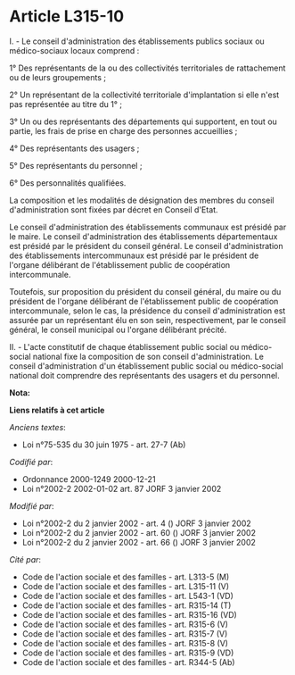 # Article L315-10

I. - Le conseil d'administration des établissements publics sociaux ou médico-sociaux locaux comprend :

1° Des représentants de la ou des collectivités territoriales de rattachement ou de leurs groupements ;

2° Un représentant de la collectivité territoriale d'implantation si elle n'est pas représentée au titre du 1° ;

3° Un ou des représentants des départements qui supportent, en tout ou partie, les frais de prise en charge des personnes
accueillies ;

4° Des représentants des usagers ;

5° Des représentants du personnel ;

6° Des personnalités qualifiées.

La composition et les modalités de désignation des membres du conseil d'administration sont fixées par décret en Conseil
d'Etat.

Le conseil d'administration des établissements communaux est présidé par le maire. Le conseil d'administration des
établissements départementaux est présidé par le président du conseil général. Le conseil d'administration des établissements
intercommunaux est présidé par le président de l'organe délibérant de l'établissement public de coopération intercommunale.

Toutefois, sur proposition du président du conseil général, du maire ou du président de l'organe délibérant de
l'établissement public de coopération intercommunale, selon le cas, la présidence du conseil d'administration est assurée par
un représentant élu en son sein, respectivement, par le conseil général, le conseil municipal ou l'organe délibérant précité.

II. - L'acte constitutif de chaque établissement public social ou médico-social national fixe la composition de son conseil
d'administration. Le conseil d'administration d'un établissement public social ou médico-social national doit comprendre des
représentants des usagers et du personnel.

**Nota:**



**Liens relatifs à cet article**

_Anciens textes_:

  - Loi n°75-535 du 30 juin 1975 - art. 27-7 (Ab)

_Codifié par_:

  - Ordonnance 2000-1249 2000-12-21
  - Loi n°2002-2 2002-01-02 art. 87 JORF 3 janvier 2002

_Modifié par_:

  - Loi n°2002-2 du 2 janvier 2002 - art. 4 () JORF 3 janvier 2002
  - Loi n°2002-2 du 2 janvier 2002 - art. 60 () JORF 3 janvier 2002
  - Loi n°2002-2 du 2 janvier 2002 - art. 66 () JORF 3 janvier 2002

_Cité par_:

  - Code de l'action sociale et des familles - art. L313-5 (M)
  - Code de l'action sociale et des familles - art. L315-11 (V)
  - Code de l'action sociale et des familles - art. L543-1 (VD)
  - Code de l'action sociale et des familles - art. R315-14 (T)
  - Code de l'action sociale et des familles - art. R315-16 (VD)
  - Code de l'action sociale et des familles - art. R315-6 (V)
  - Code de l'action sociale et des familles - art. R315-7 (V)
  - Code de l'action sociale et des familles - art. R315-8 (V)
  - Code de l'action sociale et des familles - art. R315-9 (VD)
  - Code de l'action sociale et des familles - art. R344-5 (Ab)
